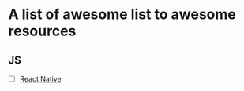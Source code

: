 # A list of awesome list to awesome resources

## JS
- [ ] [React Native](https://github.com/jondot/awesome-react-native)




